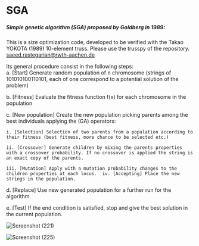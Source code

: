 # SGA

##### Simple genetic algorithm (SGA) proposed by Goldberg in 1989:
This is a size optimization code, developed to be verified with the Takao YOKOTA (1989) 10-element truss. 
Please use the trusspy of the repository.
saeed.rastegarian@rwth-aachen.de

Its general procedure consist in the following steps:  
a. [Start] Generate random population of n chromosome (strings of 101010100110101, each of one correspond to a potential solution of the problem) 

b. [Fitness] Evaluate the fitness function f(x) for each chromosome in the population

c. [New population] Create the new population picking parents among the best individuals applying the (GA) operators:

    i. [Selection] Selection of two parents from a population according to their fitness (best fitness, more chance to be selected etc.) 
    
    ii. [Crossover] Generate children by mixing the parents properties with a crossover probability. If no crossover is applied the string is an exact copy of the parents.
    
    iii. [Mutation] Apply with a mutation probability changes to the children properties at each locus.  iv. [Accepting] Place the new strings in the population.  
    
d. [Replace] Use new generated population for a further run for the algorithm.  

e. [Test] If the end condition is satisfied, stop and give the best solution in the current population.


![Screenshot (221)](https://user-images.githubusercontent.com/51674837/89954730-ea432a80-dc31-11ea-9c5e-6ae0d1a95119.png)

![Screenshot (225)](https://user-images.githubusercontent.com/51674837/89954726-e8796700-dc31-11ea-8241-38ccaf2c864e.png)

